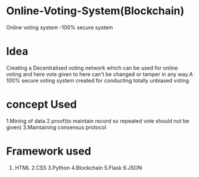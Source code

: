 # Online-Voting-System(Blockchain)
Online voting system -100% secure system

# Idea
Creating a Decentralised voting network which can be used for online voting and here vote given to here can't be changed or tamper in any way.A 100% secure voting system created for conducting totally unbiased voting.

# concept Used
1.Mining of data      2.proof(to maintain record so repeated vote should not be given)  3.Maintaining consensus protocol

# Framework used
1. HTML   2.CSS    3.Python   4.Blockchain    5.Flask   6.JSON
